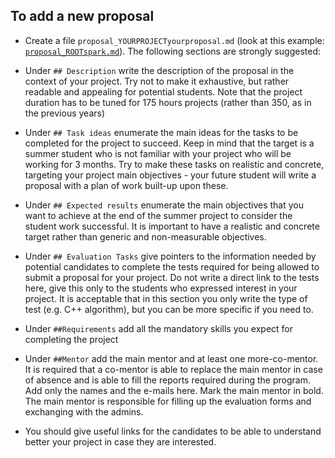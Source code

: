 ## To add a new proposal

* Create a file `proposal_YOURPROJECTyourproposal.md` (look at this example: [`proposal_ROOTspark.md`](https://raw.githubusercontent.com/HSF/hsf.github.io/master/_gsocproposals/2018/proposal_ROOTspark.md)). The following sections are strongly suggested:

* Under `## Description` write the description of the proposal in the context of your project. Try not to make it exhaustive, but rather readable and appealing for potential students. Note that the project duration has to be tuned for 175 hours projects (rather than 350, as in the previous years)

* Under `## Task ideas` enumerate the main ideas for the tasks to be completed for the project to succeed. Keep in mind that the target is a summer student who is not familiar with your project who will be working for 3 months. Try to make these tasks on realistic and concrete, targeting your project main objectives - your future student will write a proposal with a plan of work built-up upon these.

* Under `## Expected results` enumerate the main objectives that you want to achieve at the end of the summer project to consider the student work successful. It is important to have a realistic and concrete target rather than generic and non-measurable objectives.

* Under `## Evaluation Tasks` give pointers to the information needed by potential candidates to complete the tests required for being allowed to submit a proposal for your project. Do not write a direct link to the tests here, give this only to the students who expressed interest in your project. It is acceptable that in this section you only write the type of test (e.g. C++ algorithm), but you can be more specific if you need to.

* Under `##Requirements` add all the mandatory skills you expect for completing the project

* Under `##Mentor` add the main mentor and at least one more-co-mentor. It is required that a co-mentor is able to replace the main mentor in case of absence and is able to fill the reports required during the program. Add only the names and the e-mails here. Mark the main mentor in bold. The main mentor is responsible for filling up the evaluation forms and exchanging with the admins.

* You should give useful links for the candidates to be able to understand better your project in case they are interested.
